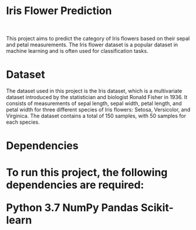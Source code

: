 <h1>Iris Flower Prediction</h1><br>
<p>This project aims to predict the category of Iris flowers based on their sepal and petal measurements. The Iris flower dataset is a popular dataset in machine learning and is often used for classification tasks.</p>

<h1>Dataset</h1>
The dataset used in this project is the Iris dataset, which is a multivariate dataset introduced by the statistician and biologist Ronald Fisher in 1936. It consists of measurements of sepal length, sepal width, petal length, and petal width for three different species of Iris flowers: Setosa, Versicolor, and Virginica. The dataset contains a total of 150 samples, with 50 samples for each species.

<h1>Dependencies<h1>
To run this project, the following dependencies are required:

Python 3.7
NumPy
Pandas
Scikit-learn
